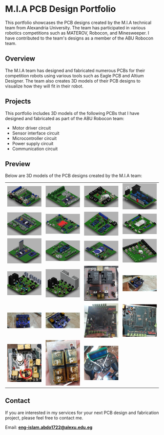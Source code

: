 # M.I.A PCB Design Portfolio
This portfolio showcases the PCB designs created by the M.I.A technical team from Alexandria University. The team has participated in various robotics competitions such as MATEROV, Robocon, and Minesweeper. I have contributed to the team's designs as a member of the ABU Robocon team.

## Overview
The M.I.A team has designed and fabricated numerous PCBs for their competition robots using various tools such as Eagle PCB and Altium Designer. The team also creates 3D models of their PCB designs to visualize how they will fit in their robot.

## Projects
This portfolio includes 3D models of the following PCBs that I have designed and fabricated as part of the ABU Robocon team:

- Motor driver circuit
- Sensor interface circuit
- Microcontroller circuit
- Power supply circuit
- Communication circuit

## Preview
Below are 3D models of the PCB designs created by the M.I.A team:
 <!-- 4 pics at row -->
<!--
|  |  |  |  |
| ------- | ------- | ------- | ------- |
| <img src='./base-1/base-1.png' width='200' /> | <img src='./dababa/dababa.png' width='200' /> | <img src='./due/due.png' width='200' /> | <img src='./main_power/main_power.png' width='200' /> |
| <img src='./main_stm/main_stm.png' width='200' /> | <img src='./nano-master/nano-master.png' width='200' /> | <img src='./NEMOTIC HORSE/nemotic-horse.png' width='200' /> | <img src='./piston_stm/piston_stm.png' width='200' /> |
| <img src='./power-distribution/power-distribution.png' width='200' /> | <img src='./ps2/ps2.png' width='200' /> | <img src='./stm_shild/stm_shild.png' width='200' /> | <img src='./tiva-c/tiva-c.png' width='200' /> |
-->

 <!-- 3 pics at row -->
|  |  |  |  |
| ------- | ------- | ------- | ------- |
| <img src='./nemotic_horse/nemotic-horse.png' width='300' /> | <img src='./piston_stm/piston_stm.png' width='300' /> | <img src='./power-distribution/power-distribution.png' width='300' /> | <img src='./ps2/ps2.png' width='300' /> |
| <img src='./stm_shild/stm_shild.png' width='300' /> | <img src='./tiva-c/tiva-c.png' width='300' /> | <img src='./dababa/dababa.png' width='300' /> | <img src='./due/due.png' width='300' /> |
| <img src='./main_stm/main_stm.png' width='300' /> | <img src='./nano-master/nano-master.png' width='300' /> | <img src='./base-1/base-1.png' width='300' /> | <img src='./main_power/main_power.png' width='300' /> |
| <img src='./cytron-motor-driver/without heatsink/cytron-last-version-without-heatsink.png' width='300' /> | <img src='./cytron-motor-driver/cytron-last-version.png' width='300' /> |  <img src='./motor-driver-30A-relays/f.motor-driver-30A-relays.jpeg' width='300' /> | <img src='./cytron-motor-driver/f.cytron-1.jpg' width='300' /> |
| <img src='./cytron-motor-driver/f.cytron-2.jpg' width='300' /> | <img src='./cytron-motor-driver/f.cytron-3.jpg' width='300' /> | <img src='./base pcb  verisins/fbase-2.png' width='300' /> | <img src='./base-1/f.base-1.jpeg' width='300' /> |
| <img src='./power-distribution/f.power-distribution.jpeg' width='300' /> | <img src='./battery/f.battery.jpg' width='300' /> | <img src='./ps2/f.ps2.jpg' width='300' /> |

## Contact
If you are interested in my services for your next PCB design and fabrication project, please feel free to contact me.

Email: **eng-islam.abdo1722@alexu.edu.eg**



